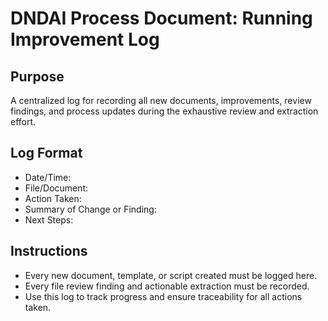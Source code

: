 # DNDAI Process Document: Running Improvement Log

## Purpose
A centralized log for recording all new documents, improvements, review findings, and process updates during the exhaustive review and extraction effort.

## Log Format
- Date/Time:
- File/Document:
- Action Taken:
- Summary of Change or Finding:
- Next Steps:

## Instructions
- Every new document, template, or script created must be logged here.
- Every file review finding and actionable extraction must be recorded.
- Use this log to track progress and ensure traceability for all actions taken.
